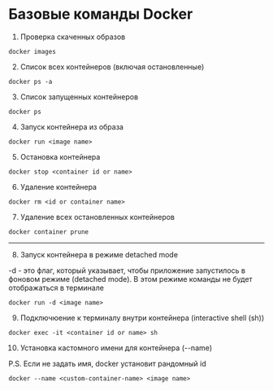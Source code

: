 # Базовые команды Docker

1. Проверка скаченных образов

```
docker images
```

2. Список всех контейнеров (включая остановленные)

```
docker ps -a
```

3. Список запущенных контейнеров

```
docker ps
```

4. Запуск контейнера из образа

```
docker run <image name>
```

5. Остановка контейнера

```
docker stop <container id or name>
```

6. Удаление контейнера

```
docker rm <id or container name>
```

7. Удаление всех остановленных контейнеров

```
docker container prune
```

---

8. Запуск контейнера в режиме detached mode

-d - это флаг, который указывает, чтобы приложение запустилось в фоновом режиме (detached mode). В этом режиме команды не будет отображаться в терминале

```
docker run -d <image name>
```

9. Подключюение к терминалу внутри контейнера (interactive shell (sh))

```
docker exec -it <container id or name> sh
```

10. Установка кастомного имени для контейнера (--name)

P.S. Если не задать имя, docker установит рандомный id

```
docker --name <custom-container-name> <image name>
```
